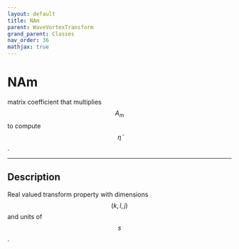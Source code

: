 ```yaml
---
layout: default
title: NAm
parent: WaveVortexTransform
grand_parent: Classes
nav_order: 36
mathjax: true
---
```


#  NAm

matrix coefficient that multiplies $$A_m$$ to compute $$\tilde{\eta}$$.


---

## Description
Real valued transform property with dimensions $$(k,l,j)$$ and units of $$s$$.


